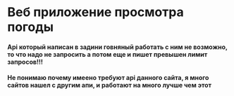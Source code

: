 <h1>Веб приложение просмотра погоды</h1>
<h4>Api который написан в задини  говняный работать с ним не возможно, то что надо не запросить а потом еще и пишет превышен лимит запросов!!! </h4>
<h4>Не понимаю почему имеено требуют api данного сайта, я много сайтов нашел с другим апи, и работают на много лучше чем этот</h4>